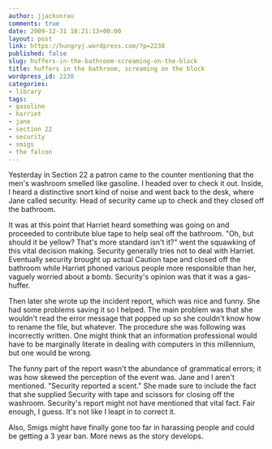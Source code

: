 ```yaml
---
author: jjackunrau
comments: true
date: 2009-12-31 18:21:13+00:00
layout: post
link: https://hungryj.wordpress.com/?p=2238
published: false
slug: huffers-in-the-bathroom-screaming-on-the-block
title: huffers in the bathroom, screaming on the block
wordpress_id: 2238
categories:
- library
tags:
- gasoline
- harriet
- jane
- section 22
- security
- smigs
- the falcon
---
```


Yesterday in Section 22 a patron came to the counter mentioning that the men's washroom smelled like gasoline. I headed over to check it out. Inside, I heard a distinctive snort kind of noise and went back to the desk, where Jane called security. Head of security came up to check and they closed off the bathroom. 

It was at this point that Harriet heard something was going on and proceeded to contribute blue tape to help seal off the bathroom. "Oh, but should it be yellow? That's more standard isn't it?" went the squawking of this vital decision making. Security generally tries not to deal with Harriet. Eventually security brought up actual Caution tape and closed off the bathroom while Harriet phoned various people more responsible than her, vaguely worried about a bomb. Security's opinion was that it was a gas-huffer.

Then later she wrote up the incident report, which was nice and funny. She had some problems saving it so I helped. The main problem was that she wouldn't read the error message that popped up so she couldn't know how to rename the file, but whatever. The procedure she was following was incorrectly written. One might think that an information professional would have to be marginally literate in dealing with computers in this millennium, but one would be wrong.

The funny part of the report wasn't the abundance of grammatical errors; it was how skewed the perception of the event was. Jane and I aren't mentioned. "Security reported a scent." She made sure to include the fact that she supplied Security with tape and scissors for closing off the washroom. Security's report might not have mentioned that vital fact. Fair enough, I guess. It's not like I leapt in to correct it.

Also, Smigs might have finally gone too far in harassing people and could be getting a 3 year ban. More news as the story develops.
